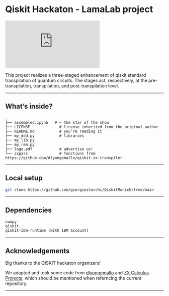 # Qiskit Hackaton - LamaLab project

![lama_logo](https://github.com/giorgiostucchi/QiskitMunich/blob/main/logo.pdf)

This project realizes a three-staged enhancement of qiskit standard transpilation of quantum circuits. The stages act, respectively, at the pre-transpilation, transpilation, and post-transpilation level.

---

## What’s inside?

```
.
├── assembled.ipynb   # ← the star of the show
├── LICENSE             # license inherited from the original author
├── README.md           # you’re reading it
├── my_ddd.py           # libraries
├── my_lib.py
├── my_rem.py
├── logo.pdf            # advertise us!
└── zxpass              # functions from https://github.com/dlyongemallo/qiskit-zx-transpiler
```

---

## Local setup

```bash
git clone https://github.com/giorgiostucchi/QiskitMunich/tree/main

```

---

## Dependencies

```
numpy
qiskit
qiskit-ibm-runtime (with IBM account)
```


---

## Acknowledgements

Big thanks to the QISKIT hackaton organizers!

We adapted and took some code from [dlyongemallo](https://github.com/dlyongemallo/qiskit-zx-transpiler) and [ZX Calculus Projects](https://github.com/Quantomatic/pyzx/blob/master/circuits/Fast/mod5_4_before), which should be mentioned when referncing the current repository.

---
